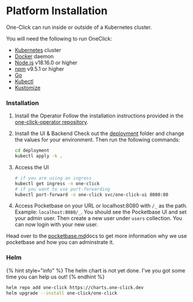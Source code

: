 # Platform Installation

One-Click can run inside or outside of a Kubernetes cluster.

You will need the following to run OneClick:

* [Kubernetes](https://kubernetes.io/) cluster
* [Docker](https://www.docker.com/) daemon
* [Node.js](https://nodejs.org/en/) v18.16.0 or higher
* [npm](https://www.npmjs.com/) v9.5.1 or higher
* [Go](https://golang.org/)
* [Kubectl](https://kubernetes.io/docs/tasks/tools/)
* [Kustomize](https://kubernetes.io/docs/tasks/manage-kubernetes-objects/kustomization/)

### Installation

1. Install the Operator Follow the installation instructions provided in the [one-click-operator repository](https://github.com/janlauber/one-click-operator).
2.  Install the UI & Backend Check out the [deployment](https://github.com/janlauber/one-click/tree/main/deployment) folder and change the values for your environment. Then run the following commands:

    ```sh
    cd deployment
    kubectl apply -k .
    ```
3.  Access the UI

    ```sh
    # if you are using an ingress
    kubectl get ingress -n one-click
    # if you want to use port-forwarding
    kubectl port-forward -n one-click svc/one-click-ui 8080:80
    ```
4. Access Pocketbase on your URL or localhost:8080 with `/_` as the path. Example: `localhost:8080/_`. You should see the Pocketbase UI and set your admin user. Then create a new user under `users` collection. You can now login with your new user.

Head over to the [pocketbase.md](../platform/pocketbase.md "mention")docs to get more information why we use pocketbase and how you can adminstrate it.

### Helm

{% hint style="info" %}
The helm chart is not yet done. I've you got some time you can help us out!
{% endhint %}

```bash
helm repo add one-click https://charts.one-click.dev
helm upgrade --install one-click/one-click
```
